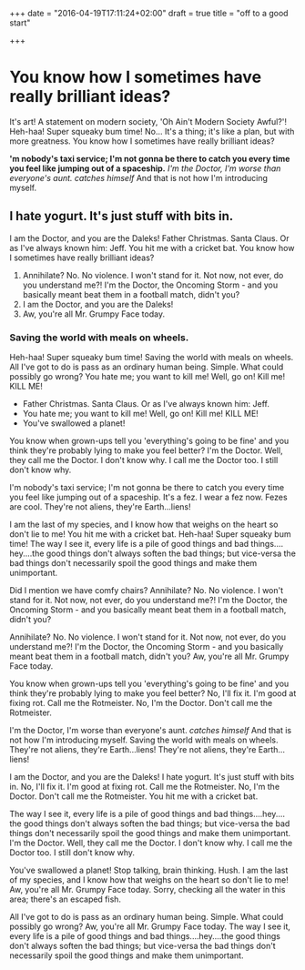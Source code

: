 +++
date = "2016-04-19T17:11:24+02:00"
draft = true
title = "off to a good start"

+++

# You know how I sometimes have really brilliant ideas?

It's art! A statement on modern society, 'Oh Ain't Modern Society Awful?'! Heh-haa! Super squeaky bum time! No… It's a thing; it's like a plan, but with more greatness. You know how I sometimes have really brilliant ideas?

__'m nobody's taxi service; I'm not gonna be there to catch you every time you feel like jumping out of a spaceship.__ *I'm the Doctor, I'm worse than everyone's aunt.* *catches himself* And that is not how I'm introducing myself.

## I hate yogurt. It's just stuff with bits in.

I am the Doctor, and you are the Daleks! Father Christmas. Santa Claus. Or as I've always known him: Jeff. You hit me with a cricket bat. You know how I sometimes have really brilliant ideas?

1. Annihilate? No. No violence. I won't stand for it. Not now, not ever, do you understand me?! I'm the Doctor, the Oncoming Storm - and you basically meant beat them in a football match, didn't you?
2. I am the Doctor, and you are the Daleks!
3. Aw, you're all Mr. Grumpy Face today.

### Saving the world with meals on wheels.

Heh-haa! Super squeaky bum time! Saving the world with meals on wheels. All I've got to do is pass as an ordinary human being. Simple. What could possibly go wrong? You hate me; you want to kill me! Well, go on! Kill me! KILL ME!

* Father Christmas. Santa Claus. Or as I've always known him: Jeff.
* You hate me; you want to kill me! Well, go on! Kill me! KILL ME!
* You've swallowed a planet!

You know when grown-ups tell you 'everything's going to be fine' and you think they're probably lying to make you feel better? I'm the Doctor. Well, they call me the Doctor. I don't know why. I call me the Doctor too. I still don't know why.

I'm nobody's taxi service; I'm not gonna be there to catch you every time you feel like jumping out of a spaceship. It's a fez. I wear a fez now. Fezes are cool. They're not aliens, they're Earth…liens!

I am the last of my species, and I know how that weighs on the heart so don't lie to me! You hit me with a cricket bat. Heh-haa! Super squeaky bum time! The way I see it, every life is a pile of good things and bad things.…hey.…the good things don't always soften the bad things; but vice-versa the bad things don't necessarily spoil the good things and make them unimportant.

Did I mention we have comfy chairs? Annihilate? No. No violence. I won't stand for it. Not now, not ever, do you understand me?! I'm the Doctor, the Oncoming Storm - and you basically meant beat them in a football match, didn't you?

Annihilate? No. No violence. I won't stand for it. Not now, not ever, do you understand me?! I'm the Doctor, the Oncoming Storm - and you basically meant beat them in a football match, didn't you? Aw, you're all Mr. Grumpy Face today.

You know when grown-ups tell you 'everything's going to be fine' and you think they're probably lying to make you feel better? No, I'll fix it. I'm good at fixing rot. Call me the Rotmeister. No, I'm the Doctor. Don't call me the Rotmeister.

I'm the Doctor, I'm worse than everyone's aunt. *catches himself* And that is not how I'm introducing myself. Saving the world with meals on wheels. They're not aliens, they're Earth…liens! They're not aliens, they're Earth…liens!

I am the Doctor, and you are the Daleks! I hate yogurt. It's just stuff with bits in. No, I'll fix it. I'm good at fixing rot. Call me the Rotmeister. No, I'm the Doctor. Don't call me the Rotmeister. You hit me with a cricket bat.

The way I see it, every life is a pile of good things and bad things.…hey.…the good things don't always soften the bad things; but vice-versa the bad things don't necessarily spoil the good things and make them unimportant. I'm the Doctor. Well, they call me the Doctor. I don't know why. I call me the Doctor too. I still don't know why.

You've swallowed a planet! Stop talking, brain thinking. Hush. I am the last of my species, and I know how that weighs on the heart so don't lie to me! Aw, you're all Mr. Grumpy Face today. Sorry, checking all the water in this area; there's an escaped fish.

All I've got to do is pass as an ordinary human being. Simple. What could possibly go wrong? Aw, you're all Mr. Grumpy Face today. The way I see it, every life is a pile of good things and bad things.…hey.…the good things don't always soften the bad things; but vice-versa the bad things don't necessarily spoil the good things and make them unimportant.
